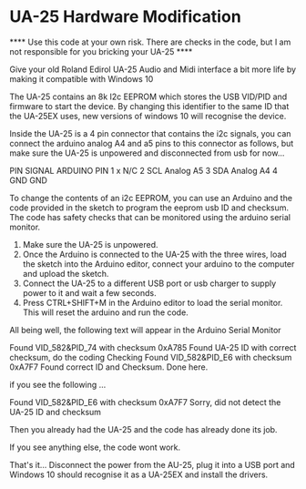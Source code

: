 # UA-25 Hardware Modification 

**** Use this code at your own risk.  There are checks in the code, but I am not responsible for you bricking your UA-25 ****

Give your old Roland Edirol UA-25 Audio and Midi interface a bit more life by making it compatible with Windows 10

The UA-25 contains an 8k I2c EEPROM which stores the USB VID/PID and firmware to start the device. By changing this identifier to the same ID that the UA-25EX uses, new versions of windows 10 will recognise the device.

Inside the UA-25 is a 4 pin connector that contains the i2c signals, you can connect the arduino analog A4 and a5 pins to this connector as follows, but make sure the UA-25 is unpowered and disconnected from usb for now...

PIN  SIGNAL   ARDUINO PIN 
1    x	      N/C
2    SCL      Analog A5
3    SDA      Analog A4 
4    GND      GND

To change the contents of an i2c EEPROM, you can use an Arduino and the code provided in the sketch to program the eeprom usb ID and checksum.  The code has safety checks that can be monitored using the arduino serial monitor.

1. Make sure the UA-25 is unpowered.
2. Once the Arduino is connected to the UA-25 with the three wires, load the sketch into the Arduino editor, connect your arduino to the computer and upload the sketch.  
3. Connect the UA-25 to a different USB port or usb charger to supply power to it and wait a few seconds. 
5. Press CTRL+SHIFT+M in the Arduino editor to load the serial monitor.  This will reset the arduino and run the code.

All being well, the following text will appear in the Arduino Serial Monitor

   Found VID_582&PID_74 with checksum 0xA785
   Found UA-25 ID with correct checksum, do the coding
   Checking
   Found VID_582&PID_E6 with checksum 0xA7F7
   Found correct ID and Checksum.  Done here.

if you see the following ...

   Found VID_582&PID_E6 with checksum 0xA7F7
   Sorry, did not detect the UA-25 ID and checksum

Then you already had the UA-25 and the code has already done its job. 

If you see anything else,  the code wont work. 

That's it... 
Disconnect the power from the AU-25, plug it into a USB port and Windows 10 should recognise it as a UA-25EX and install the drivers.  
